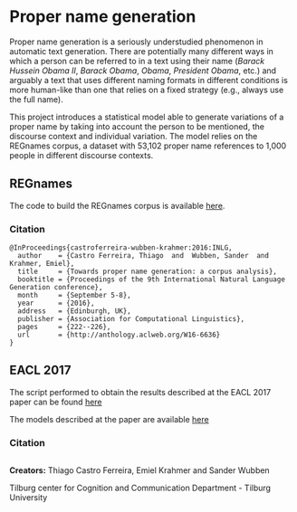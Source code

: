 # Proper name generation

Proper name generation is a seriously understudied phenomenon in automatic text generation. There are potentially many different ways in which a person can be referred to in a text using their name (*Barack Hussein Obama II*, *Barack Obama*, *Obama*, *President Obama*, etc.) and arguably a text that uses different naming formats in different conditions is more human-like than one that relies on a fixed strategy (e.g., always use the full name).

This project introduces a statistical model able to generate variations of a proper name by taking into account the person to be mentioned, the discourse context and individual variation. The model relies on the REGnames corpus, a dataset with 53,102 proper name references to 1,000 people in different discourse contexts.

## REGnames

The code to build the REGnames corpus is available [here](https://github.com/ThiagoCF05/ProperName/tree/master/main/corpus_builder).

### Citation
```Tex
@InProceedings{castroferreira-wubben-krahmer:2016:INLG,
  author    = {Castro Ferreira, Thiago  and  Wubben, Sander  and  Krahmer, Emiel},
  title     = {Towards proper name generation: a corpus analysis},
  booktitle = {Proceedings of the 9th International Natural Language Generation conference},
  month     = {September 5-8},
  year      = {2016},
  address   = {Edinburgh, UK},
  publisher = {Association for Computational Linguistics},
  pages     = {222--226},
  url       = {http://anthology.aclweb.org/W16-6636}
}
```

## EACL 2017

The script performed to obtain the results described at the EACL 2017 paper can be found [here](https://github.com/ThiagoCF05/ProperName/tree/master/main/eacl)

The models described at the paper are available [here](https://github.com/ThiagoCF05/ProperName/tree/master/main/eacl/models)

### Citation
```Tex
```

**Creators:** Thiago Castro Ferreira, Emiel Krahmer and Sander Wubben

Tilburg center for Cognition and Communication Department - Tilburg University